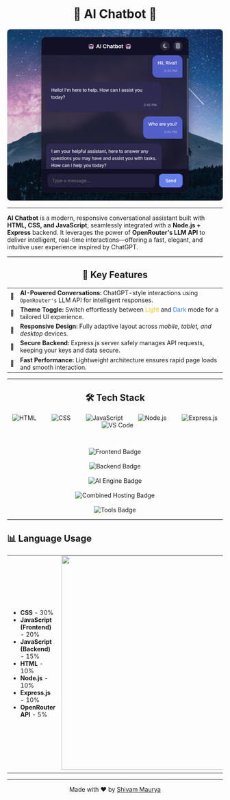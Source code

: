 <h1 align="center"> 🤖 AI Chatbot 🤖 </h1>

<p align="center">
  <img src="https://raw.githubusercontent.com/ShivamMaurya2002/AI-Chatbot/main/assets/Chatbot1.png" width="400" alt="Chatbot Screenshot"  
    style="width: 100%; height: 400px; object-fit: cover; border-radius: 8px;" />
</p>

---

<b>AI Chatbot</b> is a modern, responsive conversational assistant built with <strong>HTML, CSS, and JavaScript</strong>, seamlessly integrated with a <strong>Node.js + Express</strong> backend. It leverages the power of <strong>OpenRouter's LLM API</strong> to deliver intelligent, real-time interactions—offering a fast, elegant, and intuitive user experience inspired by ChatGPT.

---

<h2 align="center">🌟 Key Features</h2>

<table align="center">
  <tr>
    <td>🧠</td>
    <td><strong>AI-Powered Conversations:</strong> ChatGPT-style interactions using <code>OpenRouter's</code> LLM API for intelligent responses.</td>
  </tr>
  <tr>
    <td>🌙</td>
    <td><strong>Theme Toggle:</strong> Switch effortlessly between <span style="color:#FBBF24;">Light</span> and <span style="color:#3B82F6;">Dark</span> mode for a tailored UI experience.</td>
  </tr>
  <tr>
    <td>📱</td>
    <td><strong>Responsive Design:</strong> Fully adaptive layout across <em>mobile, tablet, and desktop</em> devices.</td>
  </tr>
  <tr>
    <td>🔐</td>
    <td><strong>Secure Backend:</strong> Express.js server safely manages API requests, keeping your keys and data secure.</td>
  </tr>
  <tr>
    <td>🚀</td>
    <td><strong>Fast Performance:</strong> Lightweight architecture ensures rapid page loads and smooth interaction.</td>
  </tr>
</table>

---

<h2 align="center">🛠️ Tech Stack</h2>

<p align="center">
  <span style="margin: 0 10px;">
    <img src="https://skillicons.dev/icons?i=html&theme=light" alt="HTML" />
  </span>
  &nbsp;&nbsp;<span style="margin: 0 10px;">
    <img src="https://skillicons.dev/icons?i=css&theme=light" alt="CSS" />
  </span>
  &nbsp;&nbsp;<span style="margin: 0 10px;">
    <img src="https://skillicons.dev/icons?i=js&theme=light" alt="JavaScript" />
  </span>
  &nbsp;&nbsp;<span style="margin: 0 10px;">
    <img src="https://skillicons.dev/icons?i=nodejs&theme=light" alt="Node.js" />
  </span>
  &nbsp;&nbsp;<span style="margin: 0 10px;">
    <img src="https://skillicons.dev/icons?i=expressjs&theme=light" alt="Express.js" />
  </span>
  &nbsp;&nbsp;<span style="margin: 0 10px;">
    <img src="https://skillicons.dev/icons?i=vscode&theme=light" alt="VS Code" />
  </span>
</p></br>

<p align="center">
  <!-- Frontend Badge -->
  <img src="https://img.shields.io/badge/Frontend-HTML%20%7C%20CSS%20%7C%20JavaScript-007ACC?style=for-the-badge&logo=javascript&logoColor=white" alt="Frontend Badge" />
  </br></br>
  <!-- Backend Badge -->
  <img src="https://img.shields.io/badge/Backend-Node.js%20%7C%20Express-339933?style=for-the-badge&logo=node.js&logoColor=white" alt="Backend Badge" />
  </br></br>
  <!-- AI Engine Badge -->
  <img src="https://img.shields.io/badge/AI%20Engine-OpenRouter.ai-5e2ca5?style=for-the-badge&logo=openai&logoColor=white" alt="AI Engine Badge" />
  </br></br>
  <!-- Hosting Platforms -->
  <img src="https://img.shields.io/badge/Hosting-Render%20%7C%20Netlify%20%7C%20GitHub%20Pages-6e5494?style=for-the-badge&logo=cloudflare&logoColor=white" alt="Combined Hosting Badge" /></br></br>
  <!-- Tools Badge -->
  <img src="https://img.shields.io/badge/Tools-dotenv%20%7C%20Fetch%20API%20%7C%20VS%20Code-0078D7?style=for-the-badge&logo=visualstudiocode&logoColor=white" alt="Tools Badge" />
</p>

---

## 📊 Language Usage

<table align="center">
  <tr>
    <td align="left" valign="middle">
      <ul>
        <li><strong>CSS</strong> - 30%</li>
        <li><strong>JavaScript (Frontend)</strong> - 20%</li>
        <li><strong>JavaScript (Backend)</strong> - 15%</li>
        <li><strong>HTML</strong> - 10%</li>
        <li><strong>Node.js</strong> - 10%</li>
        <li><strong>Express.js</strong> - 10%</li>
        <li><strong>OpenRouter API</strong> - 5%</li>
      </ul>
    </td>
    <td>
      <a href="https://quickchart.io/chart?c=%7Btype%3A%27pie%27%2Cdata%3A%7Blabels%3A%5B%27CSS%27%2C%27JavaScript%20(Frontend)%27%2C%27JavaScript%20(Backend)%27%2C%27HTML%27%2C%27Node.js%27%2C%27Express.js%27%2C%27OpenRouterAPI%27%5D%2Cdatasets%3A%5B%7Bdata%3A%5B30%2C20%2C15%2C10%2C10%2C10%2C5%5D%2CbackgroundColor%3A%5B%27%23800080%27%2C%27%23FFD700%27%2C%27%23FFA500%27%2C%27%23E34F26%27%2C%27%2300813A%27%2C%27%230084FF%27%2C%27%23999999%27%5D%7D%5D%7D%2Coptions%3A%7Bplugins%3A%7Blegend%3A%7Bposition%3A%27right%27%2Clabels%3A%7Bfont%3A%7Bsize%3A11%7D%2CboxWidth%3A10%2Cpadding%3A8%7D%7D%2Ctitle%3A%7Bdisplay%3Atrue%2Ctext%3A%27Tech%20Stack%20Usage%20(%25)%27%2Cfont%3A%7Bsize%3A14%7D%7D%7D%2Clayout%3A%7Bpadding%3A0%7D%7D%2Cwidth%3A280%2Cheight%3A280%7D">
        <img src="https://quickchart.io/chart?c=%7Btype%3A%27pie%27%2Cdata%3A%7Blabels%3A%5B%27CSS%27%2C%27JavaScript%20(Frontend)%27%2C%27JavaScript%20(Backend)%27%2C%27HTML%27%2C%27Node.js%27%2C%27Express.js%27%2C%27OpenRouterAPI%27%5D%2Cdatasets%3A%5B%7Bdata%3A%5B30%2C20%2C15%2C10%2C10%2C10%2C5%5D%2CbackgroundColor%3A%5B%27%23800080%27%2C%27%23FFD700%27%2C%27%23FFA500%27%2C%27%23E34F26%27%2C%27%2300813A%27%2C%27%230084FF%27%2C%27%23999999%27%5D%7D%5D%7D%2Coptions%3A%7Bplugins%3A%7Blegend%3A%7Bposition%3A%27right%27%2Clabels%3A%7Bfont%3A%7Bsize%3A11%7D%2CboxWidth%3A10%2Cpadding%3A8%7D%7D%2Ctitle%3A%7Bdisplay%3Atrue%2Ctext%3A%27Tech%20Stack%20Usage%20(%25)%27%2Cfont%3A%7Bsize%3A14%7D%7D%7D%2Clayout%3A%7Bpadding%3A0%7D%7D%2Cwidth%3A280%2Cheight%3A280%7D" width="400" height="500"/>
      </a>
    </td>
  </tr>
</table>



---

<p align="center">Made with ❤️ by <a href="https://github.com/ShivamMaurya2002">Shivam Maurya</a></p>
